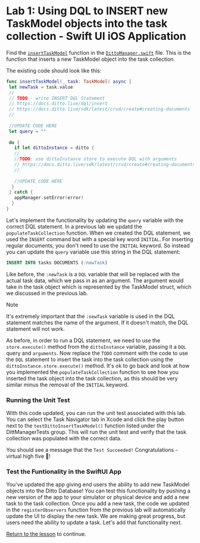 # Lab 1: Using DQL to INSERT new TaskModel objects into the task collection - Swift UI iOS Application

Find the [`insertTaskModel`](../../swift/Tasks/Data/DittoManager.swift#L243) function in the [`DittoManager.swift`](https://github.com/ditto-examples/ditto-university/blob/main/course-101/swift/Tasks/Data/DittoManager.swift) file.  This is the function that inserts a new TaskModel object into the task collection. 

The existing code should look like this:

```swift
func insertTaskModel(_ task: TaskModel) async {
 let newTask = task.value
 //
 // TODO - write INSERT DQL Statement
 // https://docs.ditto.live/dql/insert
 // https://docs.ditto.live/sdk/latest/crud/create#creating-documents
 //
        
 //UPDATE CODE HERE
 let query = ""
        
 do {
   if let dittoInstance = ditto {
   //
   //TODO: use dittoInstance store to execute DQL with arguments
   // https://docs.ditto.live/sdk/latest/crud/create#creating-documents
   //
                
   //UPDATE CODE HERE
  }
 } catch {
   appManager.setError(error)
  }
}
```

Let's implement the functionality by updating the `query` variable with the correct DQL statement.  In a previous lab we updatd the `populateTaskCollection` function.  When we created the DQL statement, we used the `INSERT` command but with a special key word `INITIAL`.  For inserting regular documents, you don't need to use the `INITIAL` keyword.  So instead you can update the `query` variable use this string in the DQL statement:  

```sql
INSERT INTO tasks DOCUMENTS (:newTask)
```

Like before, the `:newTask` is a `DQL` variable that will be replaced with the actual task data, which we pass in as an argument.  The argument would take in the task object which is represented by the TaskModel struct, which we discussed in the previous lab.  

> [!NOTE] 
>It's extremely important that the `:newTask` variable is used in the DQL statement matches the name of the argument.  If it doesn't match, the DQL statement will not work.

As before, in order to run a DQL statement, we need to use the `store.execute()` method from the `dittoInstance` variable, passing it a `DQL` query and `arguments`.  Now replace the `TODO` comment with the code to use the `DQL` statement to insert the task into the task collection using the `dittoInstance.store.execute()` method.  It's ok to go back and look at how you implemented the `populateTaskCollection` function to see how you inserted the task object into the task collection, as this should be very similar minus the removal of the `INITIAL` keyword.  

### Running the Unit Test

With this code updated, you can run the unit test associated with this lab.  You can select the Task Navigator tab in Xcode and click the play button next to the `testDittoInsertTaskModel()` function listed under the DittManagerTests group.  This will run the unit test and verify that the task collection was populated with the correct data.

You should see a message that the `Test Succeeded!`   Congratulations - virtual high five 🙏!

### Test the Funtionality in the SwiftUI App 

 You've updated the app giving end users the ability to add new TaskModel objects into the Ditto Database!   You can test this functionality by pushing a new version of the app to your simulator or physical device and add a new task to the task collection. Once you add a new task, the code we updated in the `registerObservers` function from the previous lab will automatically update the UI to display the new task.  We are making great progress, but users need the ability to update a task.  Let's add that functionality next.

[Return to the lesson](../README.md) to continue.